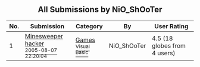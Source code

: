 ﻿<div align="center">

## All Submissions by NiO\_ShOoTer

</div>

No.  | Submission | Category | By   | User Rating
---- | ---------- | -------- | ---- | -----------
1 | [Minesweeper hacker<br /><sup>2005-08-07 22:20:04</sup>](https://github.com/Planet-Source-Code/nio-shooter-minesweeper-hacker__1-62098) | [Games<br /><sup>Visual Basic</sup>](../ByCategory/games__1-38.md) | NiO\_ShOoTer | 4.5 (18 globes from 4 users)
